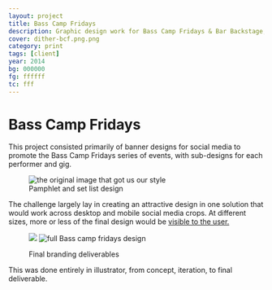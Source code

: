 ```yaml
---
layout: project
title: Bass Camp Fridays
description: Graphic design work for Bass Camp Fridays & Bar Backstage, Montreal.
cover: dither-bcf.png.png
category: print
tags: [client]
year: 2014
bg: 000000
fg: ffffff
tc: fff
---
```


# Bass Camp Fridays

This project consisted primarily of banner designs for social media to promote the Bass Camp Fridays series of events, with sub-designs for each performer and gig.

<figure>
	<img src="/assets/img/work/BCF/dither-design-0.png.png" alt="the original image that got us our style">
	<figcaption>Pamphlet and set list design</figcaption>
</figure>

The challenge largely lay in creating an attractive design in one solution that would work across desktop and mobile social media crops. At different sizes, more or less of the final design would be [visible to the user.](/assets/img/work/BCF/fb.png)

<figure>

![](/assets/img/work/BCF/dither-bcf-banner-1.jpg.png)
![full Bass camp fridays design](/assets/img/work/BCF/dither-bcf.png.png)

<figcaption>Final branding deliverables</figcaption>
</figure>

This was done entirely in illustrator, from concept, iteration, to final deliverable.
